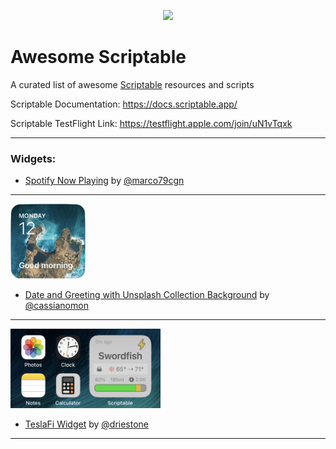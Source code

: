 <p align="center">
    <a href="https://www.scriptable.app/">
        <img width=120" src="images/scriptable.png">
    </a>
</p>


# Awesome Scriptable

A curated list of awesome [Scriptable](https://docs.scriptable.app/) resources and scripts

Scriptable Documentation: https://docs.scriptable.app/

Scriptable TestFlight Link: https://testflight.apple.com/join/uN1vTqxk

---

### Widgets:

- [Spotify Now Playing](https://gist.github.com/marco79cgn/79a6a265d978dc22cc2a12058b24e02b) by [@marco79cgn](https://github.com/marco79cgn)  
***

<img src="images/date_and_greeting.png" width="120"/>

- [Date and Greeting with Unsplash Collection Background](https://gist.github.com/cassianomon/efffbe09d20013986cd4ffc0f362a3e2) by [@cassianomon](https://github.com/cassianomon)  

***

<img src="images/TeslaFi_Screen.v8.png" width="240"/>

- [TeslaFi Widget](https://github.com/DrieStone/TeslaFi-Widget) by [@driestone](https://github.com/driestone)  


***
